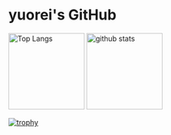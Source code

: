 # yuorei's GitHub

<!--
**yuorei/yuorei** is a ✨ _special_ ✨ repository because its `README.md` (this file) appears on your GitHub profile.

Here are some ideas to get you started:

- 🔭 I’m currently working on ...
- 🌱 I’m currently learning ...
- 👯 I’m looking to collaborate on ...
- 🤔 I’m looking for help with ...
- 💬 Ask me about ...
- 📫 How to reach me: ...
- 😄 Pronouns: ...
- ⚡ Fun fact: ...
-->
<!-- GitHub Readme Stats -->
<p align="left"> 
  <img alt="Top Langs" height="150px" src="https://github-readme-stats.vercel.app/api/top-langs/?username=yuorei&layout=compact&count_private=true&show_icons=true&theme=onedark" />
  <img alt="github stats" height="150px" src="https://github-readme-stats.vercel.app/api?username=yuorei&count_private=true&show_icons=true&show_icons=true&theme=onedark" />
</p>

<!-- Github Profile Trophy -->
[![trophy](https://github-profile-trophy.vercel.app/?username=yuorei&theme=onedark&column=7
)](https://github.com/ryo-ma/github-profile-trophy)

